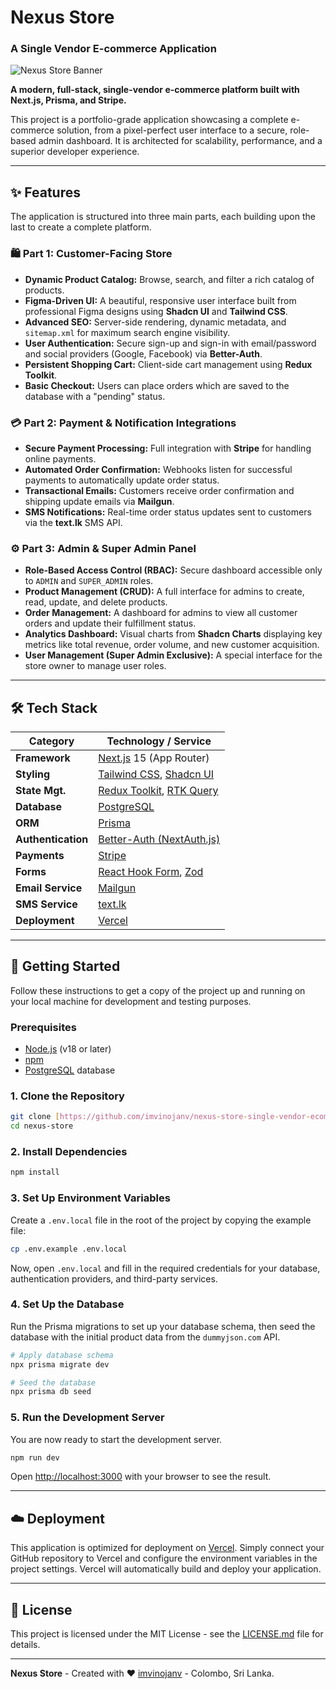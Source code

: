 # Nexus Store 

### A Single Vendor E-commerce Application

![Nexus Store Banner](https://placehold.co/1200x628/111827/FFFFFF?text=Nexus%20Store&font=raleway)

**A modern, full-stack, single-vendor e-commerce platform built with Next.js, Prisma, and Stripe.**

This project is a portfolio-grade application showcasing a complete e-commerce solution, from a pixel-perfect user interface to a secure, role-based admin dashboard. It is architected for scalability, performance, and a superior developer experience.

---

## ✨ Features

The application is structured into three main parts, each building upon the last to create a complete platform.

### 🛍️ Part 1: Customer-Facing Store
- **Dynamic Product Catalog:** Browse, search, and filter a rich catalog of products.
- **Figma-Driven UI:** A beautiful, responsive user interface built from professional Figma designs using **Shadcn UI** and **Tailwind CSS**.
- **Advanced SEO:** Server-side rendering, dynamic metadata, and `sitemap.xml` for maximum search engine visibility.
- **User Authentication:** Secure sign-up and sign-in with email/password and social providers (Google, Facebook) via **Better-Auth**.
- **Persistent Shopping Cart:** Client-side cart management using **Redux Toolkit**.
- **Basic Checkout:** Users can place orders which are saved to the database with a "pending" status.

### 💳 Part 2: Payment & Notification Integrations
- **Secure Payment Processing:** Full integration with **Stripe** for handling online payments.
- **Automated Order Confirmation:** Webhooks listen for successful payments to automatically update order status.
- **Transactional Emails:** Customers receive order confirmation and shipping update emails via **Mailgun**.
- **SMS Notifications:** Real-time order status updates sent to customers via the **text.lk** SMS API.

### ⚙️ Part 3: Admin & Super Admin Panel
- **Role-Based Access Control (RBAC):** Secure dashboard accessible only to `ADMIN` and `SUPER_ADMIN` roles.
- **Product Management (CRUD):** A full interface for admins to create, read, update, and delete products.
- **Order Management:** A dashboard for admins to view all customer orders and update their fulfillment status.
- **Analytics Dashboard:** Visual charts from **Shadcn Charts** displaying key metrics like total revenue, order volume, and new customer acquisition.
- **User Management (Super Admin Exclusive):** A special interface for the store owner to manage user roles.

---

## 🛠️ Tech Stack

| Category          | Technology / Service                                                              |
| ----------------- | --------------------------------------------------------------------------------- |
| **Framework** | [Next.js](https://nextjs.org/) 15 (App Router)                                    |
| **Styling** | [Tailwind CSS](https://tailwindcss.com/), [Shadcn UI](https://ui.shadcn.com/)      |
| **State Mgt.** | [Redux Toolkit](https://redux-toolkit.js.org/), [RTK Query](https://redux-toolkit.js.org/rtk-query/) |
| **Database** | [PostgreSQL](https://www.postgresql.org/)                                         |
| **ORM** | [Prisma](https://www.prisma.io/)                                                  |
| **Authentication**| [Better-Auth (NextAuth.js)](https://authjs.dev/)                                  |
| **Payments** | [Stripe](https://stripe.com/)                                                     |
| **Forms** | [React Hook Form](https://react-hook-form.com/), [Zod](https://zod.dev/)           |
| **Email Service** | [Mailgun](https://www.mailgun.com/)                                               |
| **SMS Service** | [text.lk](https://text.lk/)                                                       |
| **Deployment** | [Vercel](https://vercel.com/)                                                     |

---

## 🚀 Getting Started

Follow these instructions to get a copy of the project up and running on your local machine for development and testing purposes.

### Prerequisites

- [Node.js](https://nodejs.org/) (v18 or later)
- [npm](https://www.npmjs.com/)
- [PostgreSQL](https://www.postgresql.org/) database

### 1. Clone the Repository

```bash
git clone [https://github.com/imvinojanv/nexus-store-single-vendor-ecommerce.git](https://github.com/imvinojanv/nexus-store-single-vendor-ecommerce.git)
cd nexus-store
```

### 2. Install Dependencies

```bash
npm install
```

### 3. Set Up Environment Variables

Create a `.env.local` file in the root of the project by copying the example file:

```bash
cp .env.example .env.local
```

Now, open `.env.local` and fill in the required credentials for your database, authentication providers, and third-party services.

### 4. Set Up the Database

Run the Prisma migrations to set up your database schema, then seed the database with the initial product data from the `dummyjson.com` API.

```bash
# Apply database schema
npx prisma migrate dev

# Seed the database
npx prisma db seed
```

### 5. Run the Development Server

You are now ready to start the development server.

```bash
npm run dev
```

Open [http://localhost:3000](http://localhost:3000) with your browser to see the result.

---

## ☁️ Deployment

This application is optimized for deployment on [Vercel](https://vercel.com/). Simply connect your GitHub repository to Vercel and configure the environment variables in the project settings. Vercel will automatically build and deploy your application.

---

## 📄 License

This project is licensed under the MIT License - see the [LICENSE.md](LICENSE.md) file for details.

---

**Nexus Store** - Created with ❤️ [imvinojanv](https://imvinojanv.dev/) - Colombo, Sri Lanka.
